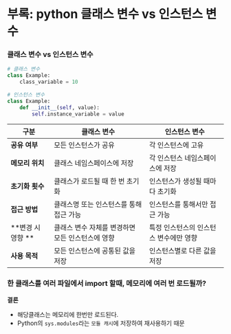 # 부록: python 클래스 변수 vs 인스턴스 변수

### 클래스 변수 vs 인스턴스 변수

```python
# 클래스 변수
class Example:
    class_variable = 10
    
# 인스턴스 변수
class Example:
    def __init__(self, value):
        self.instance_variable = value
```

| 구분               | 클래스 변수                                      | 인스턴스 변수                          |
| ------------------ | ------------------------------------------------ | -------------------------------------- |
| **공유 여부**      | 모든 인스턴스가 공유                             | 각 인스턴스에 고유                     |
| **메모리 위치**    | 클래스 네임스페이스에 저장                       | 각 인스턴스 네임스페이스에 저장        |
| **초기화 횟수**    | 클래스가 로드될 때 한 번 초기화                  | 인스턴스가 생성될 때마다 초기화        |
| **접근 방법**      | 클래스명 또는 인스턴스를 통해 접근 가능          | 인스턴스를 통해서만 접근 가능          |
| **변경 시 영향  ** | 클래스 변수 자체를 변경하면 모든 인스턴스에 영향 | 특정 인스턴스의 인스턴스 변수에만 영향 |
| **사용 목적**      | 모든 인스턴스에 공통된 값을 저장                 | 인스턴스별로 다른 값을 저장            |





### 한 클래스를 여러 파일에서 import 할때, 메모리에 여러 번 로드될까?

**결론**

- 해당클래스는 메모리에 한번만 로드된다.
- Python의 `sys.modules`라는 `모듈 캐시`에 저장하여 재사용하기 때문